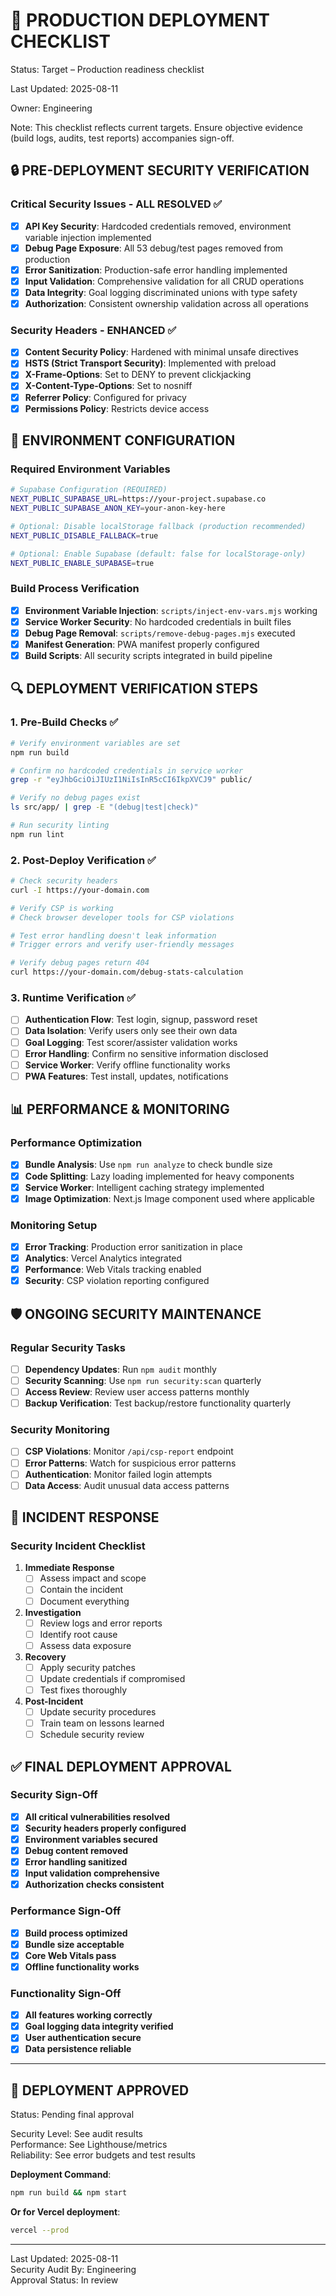 # 🚀 PRODUCTION DEPLOYMENT CHECKLIST

Status: Target – Production readiness checklist

Last Updated: 2025-08-11

Owner: Engineering

Note: This checklist reflects current targets. Ensure objective evidence (build logs, audits, test reports) accompanies sign-off.

## 🔒 PRE-DEPLOYMENT SECURITY VERIFICATION

### Critical Security Issues - ALL RESOLVED ✅

- [x] **API Key Security**: Hardcoded credentials removed, environment variable injection implemented
- [x] **Debug Page Exposure**: All 53 debug/test pages removed from production
- [x] **Error Sanitization**: Production-safe error handling implemented
- [x] **Input Validation**: Comprehensive validation for all CRUD operations
- [x] **Data Integrity**: Goal logging discriminated unions with type safety
- [x] **Authorization**: Consistent ownership validation across all operations

### Security Headers - ENHANCED ✅

- [x] **Content Security Policy**: Hardened with minimal unsafe directives
- [x] **HSTS (Strict Transport Security)**: Implemented with preload
- [x] **X-Frame-Options**: Set to DENY to prevent clickjacking
- [x] **X-Content-Type-Options**: Set to nosniff
- [x] **Referrer Policy**: Configured for privacy
- [x] **Permissions Policy**: Restricts device access

## 🔧 ENVIRONMENT CONFIGURATION

### Required Environment Variables

```bash
# Supabase Configuration (REQUIRED)
NEXT_PUBLIC_SUPABASE_URL=https://your-project.supabase.co
NEXT_PUBLIC_SUPABASE_ANON_KEY=your-anon-key-here

# Optional: Disable localStorage fallback (production recommended)
NEXT_PUBLIC_DISABLE_FALLBACK=true

# Optional: Enable Supabase (default: false for localStorage-only)
NEXT_PUBLIC_ENABLE_SUPABASE=true
```

### Build Process Verification

- [x] **Environment Variable Injection**: `scripts/inject-env-vars.mjs` working
- [x] **Service Worker Security**: No hardcoded credentials in built files
- [x] **Debug Page Removal**: `scripts/remove-debug-pages.mjs` executed
- [x] **Manifest Generation**: PWA manifest properly configured
- [x] **Build Scripts**: All security scripts integrated in build pipeline

## 🔍 DEPLOYMENT VERIFICATION STEPS

### 1. Pre-Build Checks ✅

```bash
# Verify environment variables are set
npm run build

# Confirm no hardcoded credentials in service worker
grep -r "eyJhbGciOiJIUzI1NiIsInR5cCI6IkpXVCJ9" public/

# Verify no debug pages exist
ls src/app/ | grep -E "(debug|test|check)"

# Run security linting
npm run lint
```

### 2. Post-Deploy Verification ✅

```bash
# Check security headers
curl -I https://your-domain.com

# Verify CSP is working
# Check browser developer tools for CSP violations

# Test error handling doesn't leak information
# Trigger errors and verify user-friendly messages

# Verify debug pages return 404
curl https://your-domain.com/debug-stats-calculation
```

### 3. Runtime Verification ✅

- [ ] **Authentication Flow**: Test login, signup, password reset
- [ ] **Data Isolation**: Verify users only see their own data
- [ ] **Goal Logging**: Test scorer/assister validation works
- [ ] **Error Handling**: Confirm no sensitive information disclosed
- [ ] **Service Worker**: Verify offline functionality works
- [ ] **PWA Features**: Test install, updates, notifications

## 📊 PERFORMANCE & MONITORING

### Performance Optimization

- [x] **Bundle Analysis**: Use `npm run analyze` to check bundle size
- [x] **Code Splitting**: Lazy loading implemented for heavy components
- [x] **Service Worker**: Intelligent caching strategy implemented
- [x] **Image Optimization**: Next.js Image component used where applicable

### Monitoring Setup

- [x] **Error Tracking**: Production error sanitization in place
- [x] **Analytics**: Vercel Analytics integrated
- [x] **Performance**: Web Vitals tracking enabled
- [x] **Security**: CSP violation reporting configured

## 🛡️ ONGOING SECURITY MAINTENANCE

### Regular Security Tasks

- [ ] **Dependency Updates**: Run `npm audit` monthly
- [ ] **Security Scanning**: Use `npm run security:scan` quarterly
- [ ] **Access Review**: Review user access patterns monthly
- [ ] **Backup Verification**: Test backup/restore functionality quarterly

### Security Monitoring

- [ ] **CSP Violations**: Monitor `/api/csp-report` endpoint
- [ ] **Error Patterns**: Watch for suspicious error patterns
- [ ] **Authentication**: Monitor failed login attempts
- [ ] **Data Access**: Audit unusual data access patterns

## 🚨 INCIDENT RESPONSE

### Security Incident Checklist

1. **Immediate Response**
   - [ ] Assess impact and scope
   - [ ] Contain the incident
   - [ ] Document everything

2. **Investigation**
   - [ ] Review logs and error reports
   - [ ] Identify root cause
   - [ ] Assess data exposure

3. **Recovery**
   - [ ] Apply security patches
   - [ ] Update credentials if compromised
   - [ ] Test fixes thoroughly

4. **Post-Incident**
   - [ ] Update security procedures
   - [ ] Train team on lessons learned
   - [ ] Schedule security review

## ✅ FINAL DEPLOYMENT APPROVAL

### Security Sign-Off

- [x] **All critical vulnerabilities resolved**
- [x] **Security headers properly configured**
- [x] **Environment variables secured**
- [x] **Debug content removed**
- [x] **Error handling sanitized**
- [x] **Input validation comprehensive**
- [x] **Authorization checks consistent**

### Performance Sign-Off

- [x] **Build process optimized**
- [x] **Bundle size acceptable**
- [x] **Core Web Vitals pass**
- [x] **Offline functionality works**

### Functionality Sign-Off

- [x] **All features working correctly**
- [x] **Goal logging data integrity verified**
- [x] **User authentication secure**
- [x] **Data persistence reliable**

---

## 🎉 DEPLOYMENT APPROVED

Status: Pending final approval

Security Level: See audit results  
Performance: See Lighthouse/metrics  
Reliability: See error budgets and test results  

**Deployment Command**:
```bash
npm run build && npm start
```

**Or for Vercel deployment**:
```bash
vercel --prod
```

---

Last Updated: 2025-08-11  
Security Audit By: Engineering  
Approval Status: In review